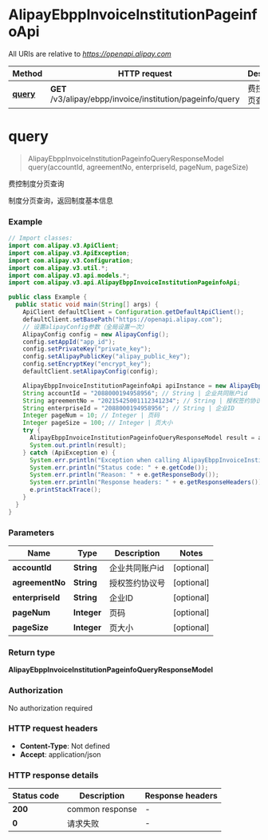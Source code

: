 # AlipayEbppInvoiceInstitutionPageinfoApi

All URIs are relative to *https://openapi.alipay.com*

| Method | HTTP request | Description |
|------------- | ------------- | -------------|
| [**query**](AlipayEbppInvoiceInstitutionPageinfoApi.md#query) | **GET** /v3/alipay/ebpp/invoice/institution/pageinfo/query | 费控制度分页查询 |


<a name="query"></a>
# **query**
> AlipayEbppInvoiceInstitutionPageinfoQueryResponseModel query(accountId, agreementNo, enterpriseId, pageNum, pageSize)

费控制度分页查询

制度分页查询，返回制度基本信息

### Example
```java
// Import classes:
import com.alipay.v3.ApiClient;
import com.alipay.v3.ApiException;
import com.alipay.v3.Configuration;
import com.alipay.v3.util.*;
import com.alipay.v3.api.models.*;
import com.alipay.v3.api.AlipayEbppInvoiceInstitutionPageinfoApi;

public class Example {
  public static void main(String[] args) {
    ApiClient defaultClient = Configuration.getDefaultApiClient();
    defaultClient.setBasePath("https://openapi.alipay.com");
    // 设置alipayConfig参数（全局设置一次）
    AlipayConfig config = new AlipayConfig();
    config.setAppId("app_id");
    config.setPrivateKey("private_key");
    config.setAlipayPublicKey("alipay_public_key");
    config.setEncryptKey("encrypt_key");
    defaultClient.setAlipayConfig(config);

    AlipayEbppInvoiceInstitutionPageinfoApi apiInstance = new AlipayEbppInvoiceInstitutionPageinfoApi(defaultClient);
    String accountId = "2088000194958956"; // String | 企业共同账户id
    String agreementNo = "20215425001112341234"; // String | 授权签约协议号
    String enterpriseId = "2088000194958956"; // String | 企业ID
    Integer pageNum = 10; // Integer | 页码
    Integer pageSize = 100; // Integer | 页大小
    try {
      AlipayEbppInvoiceInstitutionPageinfoQueryResponseModel result = apiInstance.query(accountId, agreementNo, enterpriseId, pageNum, pageSize);
      System.out.println(result);
    } catch (ApiException e) {
      System.err.println("Exception when calling AlipayEbppInvoiceInstitutionPageinfoApi#query");
      System.err.println("Status code: " + e.getCode());
      System.err.println("Reason: " + e.getResponseBody());
      System.err.println("Response headers: " + e.getResponseHeaders());
      e.printStackTrace();
    }
  }
}
```

### Parameters

| Name | Type | Description  | Notes |
|------------- | ------------- | ------------- | -------------|
| **accountId** | **String**| 企业共同账户id | [optional] |
| **agreementNo** | **String**| 授权签约协议号 | [optional] |
| **enterpriseId** | **String**| 企业ID | [optional] |
| **pageNum** | **Integer**| 页码 | [optional] |
| **pageSize** | **Integer**| 页大小 | [optional] |

### Return type

**AlipayEbppInvoiceInstitutionPageinfoQueryResponseModel**

### Authorization

No authorization required

### HTTP request headers

 - **Content-Type**: Not defined
 - **Accept**: application/json

### HTTP response details
| Status code | Description | Response headers |
|-------------|-------------|------------------|
| **200** | common response |  -  |
| **0** | 请求失败 |  -  |


